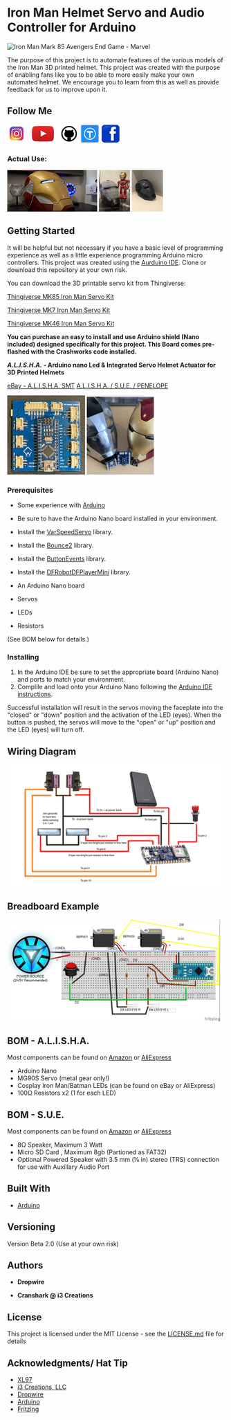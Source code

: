 # Iron Man Helmet Servo and Audio Controller for Arduino

![Iron Man Mark 85 Avengers End Game - Marvel](images/DSC01481.png)

The purpose of this project is to automate features of the various models of the Iron Man 3D printed helmet.  This project was created with the purpose of enabling fans like you to be able to more easily make your own automated helmet. We encourage you to learn from this as well as provide feedback for us to improve upon it.

## Follow Me

[![alt text][1.1]][1]  [![alt text][2.1]][2]  [![alt text][3.1]][3]   [![alt text][4.1]][4]    [![alt text][8.1]][8]

[1.1]: images/instagram.png (Instagram - Dropwire)
[2.1]: images/youtube.png (YouTube - Dropwire)
[3.1]: images/github.png (Github - Crash Works)
[4.1]: images/Thingiverse.png (Thingiverse - Crash Works)
[5.1]: images/youtube-preview.jpg (Crash Works 3d - MK85 Helmet Motorization Kit Test v1)
[6.1]: images/youtube-preview_MK7.JPG (Crash Works 3d - MK7 Helmet Motorization Kit Test v1)
[7.1]: images/youtube-preview_Mk46_Closed.JPG (Crash Works 3d - MK46 Helmet Motorization Kit Test v1)
[8.1]: images/facebook.png (Facebook - Crash Works)
[1]: https://www.instagram.com/dropwire/
[2]: https://www.youtube.com/channel/UCxbZNWPNsDoVIHJfYZQF2Jw
[3]: https://github.com/
[4]: https://www.thingiverse.com/crashworks3d/designs
[5]: https://www.youtube.com/watch?v=dDsZCZuzkQU
[6]: https://www.youtube.com/watch?v=P-p2FFcd4s8&feature=emb_logo
[7]: https://www.youtube.com/watch?v=9Ue6Bggzcgk&feature=emb_logo
[8]: https://www.facebook.com/groups/cosplayspecialeffectsprops

### Actual Use:

[![alt text][5.1]][5]
[![alt text][6.1]][6]
[![alt text][7.1]][7]

## Getting Started

It will be helpful but not necessary if you have a basic level of programming experience as well as a little experience programming Arduino micro controllers.  This project was created using the [Aurduino IDE](https://www.arduino.cc/).  Clone or download this repository at your own risk.

You can download the 3D printable servo kit from Thingiverse:

[Thingiverse MK85 Iron Man Servo Kit](https://www.thingiverse.com/thing:4607836)

[Thingiverse MK7 Iron Man Servo Kit](https://www.thingiverse.com/thing:4630066)

[Thingiverse MK46 Iron Man Servo Kit](https://www.thingiverse.com/thing:4640029)

**You can purchase an easy to install and use Arduino shield (Nano included) designed specifically for this project. This Board comes pre-flashed with the Crashworks code installed.**

**_A.L.I.S.H.A._ - Arduino nano Led & Integrated Servo Helmet Actuator for 3D Printed Helmets**

[eBay - A.L.I.S.H.A. SMT](https://www.ebay.com/itm/402756912985)      [A.L.I.S.H.A. / S.U.E. / PENELOPE](https://www.ebay.com/itm/402758286558)  

[![alt text](images/SMT.jpg)](https://www.ebay.com/itm/402756912985)      [![alt text](images/CW_ebay.jpg)](https://www.ebay.com/itm/402758286558)

### Prerequisites

* Some experience with [Arduino](https://www.arduino.cc/)

* Be sure to have the Arduino Nano board installed in your environment.
* Install the [VarSpeedServo](https://github.com/netlabtoolkit/VarSpeedServo) library.
* Install the [Bounce2](https://github.com/thomasfredericks/Bounce2) library.
* Install the [ButtonEvents](https://github.com/fasteddy516/ButtonEvents) library.
* Install the [DFRobotDFPlayerMini](https://github.com/DFRobot/DFRobotDFPlayerMini) library. 
* An Arduino Nano board
* Servos
* LEDs
* Resistors

(See BOM below for details.)

### Installing

1.  In the Arduino IDE be sure to set the appropriate board (Arduino Nano) and ports to match your environment.
2. Complile and load onto your Arduino Nano following the [Arduino IDE instructions](https://www.arduino.cc/en/Guide).

Successful installation will result in the servos moving the faceplate into the "closed" or "down" position and the activation of the LED (eyes).  When the button is pushed, the servos will move to the "open" or "up" position and the LED (eyes) will turn off.

## Wiring Diagram
![Wiring diagram](images/wiring_diagram_1.jpg)

## Breadboard Example
![Breadboard example](images/Iron_Man_Servo_Sketch_bb.jpg)

## BOM - A.L.I.S.H.A.
Most components can be found on [Amazon](https://www.amazon.com) or [AliExpress](https://www.aliexpress.com)
* Arduino Nano
* MG90S Servo (metal gear only!)
* Cosplay Iron Man/Batman LEDs (can be found on eBay or AliExpress)
* 100Ω Resistors x2 (1 for each LED)

## BOM - S.U.E.
Most components can be found on [Amazon](https://www.amazon.com) or [AliExpress](https://www.aliexpress.com)
* 8Ω Speaker, Maximum 3 Watt
* Micro SD Card , Maximum 8gb (Partioned as FAT32)
* Optional Powered Speaker with 3.5 mm (1⁄8 in) stereo (TRS) connection for use with Auxillary Audio Port

## Built With

* [Arduino](https://www.arduino.cc/)

## Versioning

Version Beta 2.0 (Use at your own risk) 

## Authors

* **Dropwire**

* **Cranshark @ i3 Creations**

## License

This project is licensed under the MIT License - see the [LICENSE.md](LICENSE.md) file for details

## Acknowledgments/ Hat Tip
* [XL97](https://www.therpf.com/forums/members/xl97.9819/)
* [i3 Creations, LLC](https://github.com/i3creations)
* [Dropwire](https://github.com/Acollazo7)
* [Arduino](https://www.arduino.cc/)
* [Fritzing](https://fritzing.org/)
